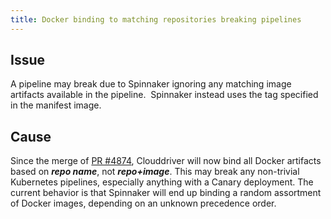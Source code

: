 ```yaml
---
title: Docker binding to matching repositories breaking pipelines
---
```


## Issue
A pipeline may break due to Spinnaker ignoring any matching image artifacts available in the pipeline.  Spinnaker instead uses the tag specified in the manifest image.

## Cause
Since the merge of [PR #4874](https://github.com/spinnaker/clouddriver/pull/4874), Clouddriver will now bind all Docker artifacts based on ***repo name***, not ***repo+image***.
This may break any non-trivial Kubernetes pipelines, especially anything with a Canary deployment. The current behavior is that Spinnaker will end up binding a random assortment of Docker images, depending on an unknown precedence order.


